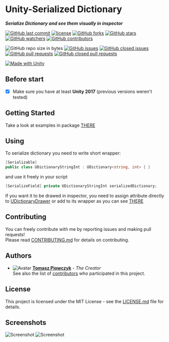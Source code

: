 # Unity-Serialized Dictionary

***Serialize Dictionary and see them visually in inspector***

[![GitHub last commit](https://img.shields.io/github/last-commit/Prastiwar/UnitySerializedDictionary.svg?label=Updated&style=flat-square&longCache=true)](https://github.com/Prastiwar/UnitySerializedDictionary/commits/master)
[![license](https://img.shields.io/github/license/Prastiwar/UnitySerializedDictionary.svg?style=flat-square&longCache=true)](https://github.com/Prastiwar/UnitySerializedDictionary/blob/master/LICENSE)
[![GitHub forks](https://img.shields.io/github/forks/Prastiwar/UnitySerializedDictionary.svg?style=social&label=Fork&longCache=true)](https://github.com/Prastiwar/UnitySerializedDictionary/fork)
[![GitHub stars](https://img.shields.io/github/stars/Prastiwar/UnitySerializedDictionary.svg?style=social&label=★Star&longCache=true)](https://github.com/Prastiwar/UnitySerializedDictionary/stargazers)
[![GitHub watchers](https://img.shields.io/github/watchers/Prastiwar/UnitySerializedDictionary.svg?style=social&labelWatcher&longCache=true)](https://github.com/Prastiwar/UnitySerializedDictionary/watchers)
[![GitHub contributors](https://img.shields.io/github/contributors/Prastiwar/UnitySerializedDictionary.svg?style=social&longCache=true)](https://github.com/Prastiwar/UnitySerializedDictionary/contributors)

![GitHub repo size in bytes](https://img.shields.io/github/repo-size/Prastiwar/UnitySerializedDictionary.svg?style=flat-square&longCache=true)
[![GitHub issues](https://img.shields.io/github/issues/Prastiwar/UnitySerializedDictionary.svg?style=flat-square&longCache=true)](https://github.com/Prastiwar/UnitySerializedDictionary/issues)
[![GitHub closed issues](https://img.shields.io/github/issues-closed/Prastiwar/UnitySerializedDictionary.svg?style=flat-square&longCache=true)](https://github.com/Prastiwar/UnitySerializedDictionary/issues)
[![GitHub pull requests](https://img.shields.io/github/issues-pr/Prastiwar/UnitySerializedDictionary.svg?style=flat-square&longCache=true)](https://github.com/Prastiwar/UnitySerializedDictionary/pulls)
[![GitHub closed pull requests](https://img.shields.io/github/issues-pr-closed/Prastiwar/UnitySerializedDictionary.svg?style=flat-square&longCache=true)](https://github.com/Prastiwar/UnitySerializedDictionary/pulls)

[![Made with Unity](https://img.shields.io/badge/Made%20with-Unity-000000.svg?longCache=true&style=for-the-badge&colorA=666677&colorB=222222)](https://unity3d.com/)

## Before start

- [x] Make sure you have at least **Unity 2017** (previous versions weren't tested)


## Getting Started

Take a look at examples in package [THERE](https://github.com/Prastiwar/UnitySerializedDictionary/blob/master/UnityDictionary.unitypackage) 


## Using

To serialize dictionary you need to write short wrapper:
```cs
[Serializable]
public class UDictionaryStringInt : UDictionary<string, int> { }
```  
and use it freely in your script
```cs
[SerializeField] private UDictionaryStringInt serializedDictionary;
```
If you want it to be drawed in inspector, you need to assign attribute directly to [UDictionaryDrawer](https://github.com/Prastiwar/UnitySerializedDictionary/blob/master/Editor/UDictionaryDrawer.cs) or add to its wrapper as you can see [THERE](https://github.com/Prastiwar/UnitySerializedDictionary/blob/master/Editor/UDictionaryDrawers.cs)

## Contributing

You can freely contribute with me by reporting issues and making pull requests!  
Please read [CONTRIBUTING.md](https://github.com/Prastiwar/UnitySerializedDictionary/blob/master/.github/CONTRIBUTING.md) for details on contributing.

## Authors

* ![Avatar](https://avatars3.githubusercontent.com/u/33370172?s=40&v=4)  [**Tomasz Piowczyk**](https://github.com/Prastiwar) - *The Creator*  
See also the list of [contributors](https://github.com/Prastiwar/UnitySerializedDictionary/contributors) who participated in this project.

## License

This project is licensed under the MIT License - see the [LICENSE.md](https://github.com/Prastiwar/UnitySerializedDictionary/blob/master/LICENSE) file for details.

## Screenshots

![Screenshot](https://i.imgur.com/mcx19Bk.png)
![Screenshot](https://i.imgur.com/LRW6bMf.png)
